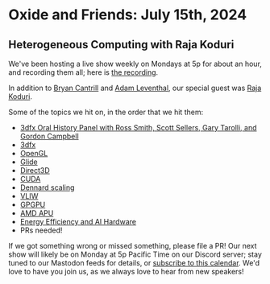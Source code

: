 # Oxide and Friends: July 15th, 2024

## Heterogeneous Computing with Raja Koduri

We've been hosting a live show weekly on Mondays at 5p for about an hour,
and recording them all; here is
[the recording](https://youtu.be/7hF9AM8LM4c).

In addition to
[Bryan Cantrill](https://mastodon.social/@bcantrill) and
[Adam Leventhal](https://mastodon.social/@ahl),
our special guest was
[Raja Koduri](https://x.com/RajaXg).

Some of the topics we hit on, in the order that we hit them:

- [3dfx Oral History Panel with Ross Smith, Scott Sellers, Gary Tarolli, and Gordon Campbell](https://www.youtube.com/watch?v=3MghYhf-GhU)
- [3dfx](https://en.wikipedia.org/wiki/3dfx)
- [OpenGL](https://en.wikipedia.org/wiki/OpenGL)
- [Glide](https://en.wikipedia.org/wiki/Glide_(API))
- [Direct3D](https://en.wikipedia.org/wiki/Direct3D)
- [CUDA](https://en.wikipedia.org/wiki/CUDA)
- [Dennard scaling](https://en.wikipedia.org/wiki/Dennard_scaling)
- [VLIW](https://en.wikipedia.org/wiki/Very_long_instruction_word)
- [GPGPU](https://en.wikipedia.org/wiki/General-purpose_computing_on_graphics_processing_units)
- [AMD APU](https://en.wikipedia.org/wiki/AMD_APU)
- [Energy Efficiency and AI Hardware](https://aha.stanford.edu/sites/g/files/sbiybj20066/files/media/file/aha-retreat-2023_dally_keynote_en_eff_ai_hw_0.pdf)
- PRs needed!

If we got something wrong or missed something, please file a PR!
Our next show will likely be on Monday at 5p Pacific Time on our Discord
server; stay tuned to our Mastodon feeds for details, or [subscribe to this
calendar](https://calendar.google.com/calendar/ical/c_318925f4185aa71c4524d0d6127f31058c9e21f29f017d48a0fca6f564969cd0%40group.calendar.google.com/public/basic.ics).
We'd love to have you join us, as we always love to hear from new speakers!

